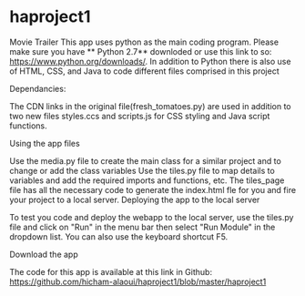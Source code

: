 # haproject1
Movie Trailer
This app uses python as the main coding program. Please make sure you have ** Python 2.7** downloded or use this link to so: https://www.python.org/downloads/. In addition to Python there is also use of HTML, CSS, and Java to code different files comprised in this project

Dependancies:

The CDN links in the original file(fresh_tomatoes.py) are used in addition to two new files styles.ccs and scripts.js for CSS styling and Java script functions.

Using the app files

Use the media.py file to create the main class for a similar project and to change or add the class variables
Use the tiles.py file to map details to variables and add the required imports and functions, etc.
The tiles_page file has all the necessary code to generate the index.html fle for you and fire your project to a local server.
Deploying the app to the local server

To test you code and deploy the webapp to the local server, use the tiles.py file and click on "Run" in the menu bar then select "Run Module" in the dropdown list. You can also use the keyboard shortcut F5.

Download the app

The code for this app is available at this link in Github: https://github.com/hicham-alaoui/haproject1/blob/master/haproject1
